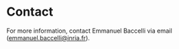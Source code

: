 # Contact

For more information, contact Emmanuel Baccelli via email (emmanuel.baccelli@inria.fr).



